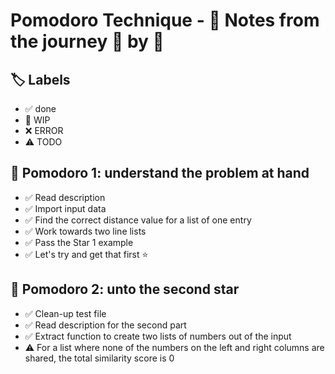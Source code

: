 # Pomodoro Technique - 📝 Notes from the journey 🍅 by 🍅

## 🏷️ Labels

- ✅ done
- 🚧 WIP
- ❌ ERROR
- ⚠️ TODO

## 🍅 Pomodoro 1: understand the problem at hand

- ✅ Read description
- ✅ Import input data
- ✅ Find the correct distance value for a list of one entry
- ✅ Work towards two line lists
- ✅ Pass the Star 1 example
- ✅ Let's try and get that first ⭐️

## 🍅 Pomodoro 2: unto the second star
- ✅ Clean-up test file
- ✅ Read description for the second part
- ✅ Extract function to create two lists of numbers out of the input
- ⚠️ For a list where none of the numbers on the left and right columns are shared, the total similarity score is 0 
